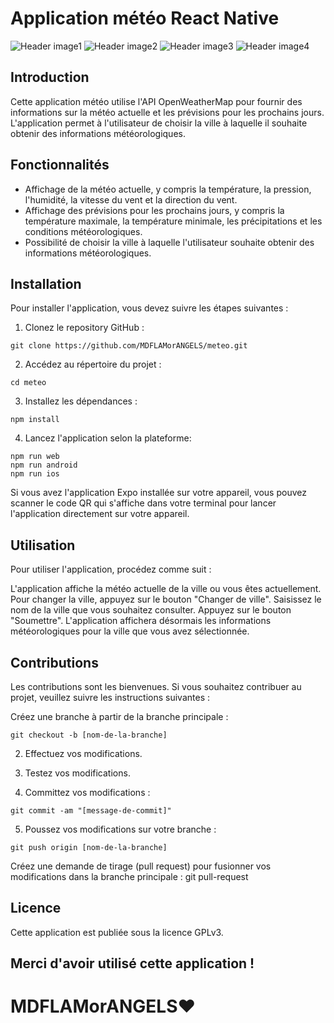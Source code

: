 # Application météo React Native

![Header image1](./img_Readme/Screenshot_20240222_141815_meteo.jpg)
![Header image2](./img_Readme/Screenshot_20240222_141505_meteo.jpg)
![Header image3](./img_Readme/Screenshot_20240222_141936_meteo.jpg)
![Header image4](./img_Readme/Screenshot_20240222_142058_meteo.jpg)

## Introduction

Cette application météo utilise l'API OpenWeatherMap pour fournir des informations sur la météo actuelle et les prévisions pour les prochains jours. L'application permet à l'utilisateur de choisir la ville à laquelle il souhaite obtenir des informations météorologiques.

## Fonctionnalités

* Affichage de la météo actuelle, y compris la température, la pression, l'humidité, la vitesse du vent et la direction du vent.
* Affichage des prévisions pour les prochains jours, y compris la température maximale, la température minimale, les précipitations et les conditions météorologiques.
* Possibilité de choisir la ville à laquelle l'utilisateur souhaite obtenir des informations météorologiques.

## Installation

Pour installer l'application, vous devez suivre les étapes suivantes :

1. Clonez le repository GitHub :

```
git clone https://github.com/MDFLAMorANGELS/meteo.git
```

2. Accédez au répertoire du projet :
```
cd meteo
```


3. Installez les dépendances :
```
npm install
```

4. Lancez l'application selon la plateforme:

```
npm run web
npm run android
npm run ios
```

Si vous avez l'application Expo installée sur votre appareil, vous pouvez scanner le code QR qui s'affiche dans votre terminal pour lancer l'application directement sur votre appareil.

## Utilisation

Pour utiliser l'application, procédez comme suit :

L'application affiche la météo actuelle de la ville ou vous êtes actuellement.
Pour changer la ville, appuyez sur le bouton "Changer de ville".
Saisissez le nom de la ville que vous souhaitez consulter.
Appuyez sur le bouton "Soumettre".
L'application affichera désormais les informations météorologiques pour la ville que vous avez sélectionnée.

## Contributions
Les contributions sont les bienvenues. Si vous souhaitez contribuer au projet, veuillez suivre les instructions suivantes :

Créez une branche à partir de la branche principale :
```
git checkout -b [nom-de-la-branche]
```

2. Effectuez vos modifications.

3. Testez vos modifications.

4. Committez vos modifications :
```
git commit -am "[message-de-commit]"
```

5. Poussez vos modifications sur votre branche :
```
git push origin [nom-de-la-branche]
```

Créez une demande de tirage (pull request) pour fusionner vos modifications dans la branche principale :
git pull-request


## Licence

Cette application est publiée sous la licence GPLv3.

## Merci d'avoir utilisé cette application !

# MDFLAMorANGELS❤️
